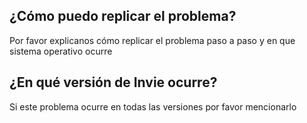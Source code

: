 ## ¿Cómo puedo replicar el problema?
Por favor explicanos cómo replicar el problema paso a paso y en que sistema operativo ocurre
## ¿En qué versión de Invie ocurre?
Si este problema ocurre en todas las versiones por favor mencionarlo
